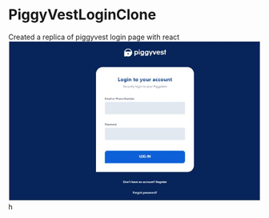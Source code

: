 # PiggyVestLoginClone
Created a replica of piggyvest login page with react
![Image of Yaktocat](https://github.com/Tee-py/PiggyVestLoginClone/blob/master/piggyLogin.JPG)
h
